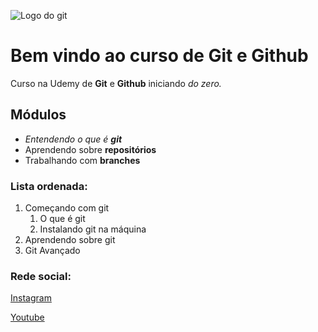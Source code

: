 ![Logo do git](https://cdn-images-1.medium.com/max/1600/1*OLsrVuctE2DO924KoSkNLA.png)
# Bem vindo ao curso de Git e Github
Curso na Udemy de **Git** e **Github** iniciando _do zero._


## Módulos
* _Entendendo o que é **git**_
* Aprendendo sobre **repositórios**
* Trabalhando com **branches**

### Lista ordenada:
1. Começando com git
    1. O que é git
    2. Instalando git na máquina
2. Aprendendo sobre git
3. Git Avançado

### Rede social:
[Instagram](https://www.instagram.com/)

[Youtube](https://www.youtube.com/)